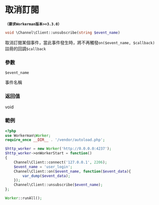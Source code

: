 # 取消訂閱
**```（要求Workerman版本>=3.3.0）```**

```php
void \Channel\Client::unsubscribe(string $event_name)
```
取消訂閱某個事件，當此事件發生時，將不再觸發```on($event_name, $callback)```註冊的回調```$callback```

### 參數
 ``` $event_name ```

事件名稱

### 返回值
void



### 範例
```php
<?php
use Workerman\Worker;
require_once __DIR__ . '/vendor/autoload.php';

$http_worker = new Worker('http://0.0.0.0:4237');
$http_worker->onWorkerStart = function()
{
    Channel\Client::connect('127.0.0.1', 2206);
    $event_name = 'user_login';
    Channel\Client::on($event_name, function($event_data){
        var_dump($event_data);
    });
    Channel\Client::unsubscribe($event_name);
};

Worker::runAll();
```
